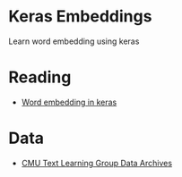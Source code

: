 # Keras Embeddings
Learn word embedding using keras

# Reading 

* [Word embedding in keras](https://blog.keras.io/using-pre-trained-word-embeddings-in-a-keras-model.html)

# Data 

* [CMU Text Learning Group Data Archives](http://www.cs.cmu.edu/afs/cs.cmu.edu/project/theo-20/www/data/news20.html)
